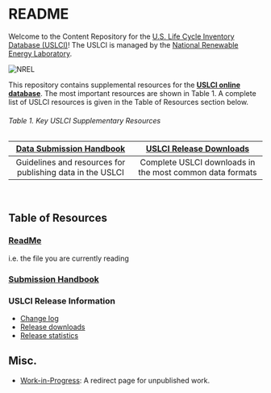 README
==========
Welcome to the Content Repository for the [U.S. Life Cycle Inventory Database (USLCI)][uslci-home]!  The USLCI is managed by the [National Renewable Energy Laboratory][nrel].

![NREL](../img/NREL_1.jpg)

This repository contains supplemental resources for the [**USLCI online database**][uslci-online].  The most important resources are shown in Table 1.  A complete list of USLCI resources is given in the Table of Resources section below.

###### Table 1. Key USLCI Supplementary Resources

| [Data Submission Handbook](./submission_handbook/00-sub-handbook-landing.md) | [USLCI Release Downloads](./release_info/release-downloads.md) |  
|:---:|:---:|   
| Guidelines and resources for publishing data in the USLCI | Complete USLCI downloads in the most common data formats |  
<br>

## Table of Resources
### [ReadMe](./README.md)
i.e. the file you are currently reading
### [Submission Handbook](./submission_handbook/00-sub-handbook-landing.md)
### USLCI Release Information
  * [Change log](./release_info/change-log.md)
  * [Release downloads](./release_info/release-downloads.md)
  * [Release statistics](./release_info/release-stats.md)
## Misc.
  * [Work-in-Progress](./misc/work-in-progress.md): A redirect page for unpublished work.

[nrel]: https://www.nrel.gov/
[uslci-home]: https://www.nrel.gov/lci/
[uslci-online]: https://uslci.lcacommons.gov  
